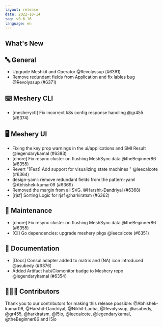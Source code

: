 ```yaml
---
layout: release
date: 2022-10-14
tag: v0.6.16
language: en
---
```


## What's New

## 🔤 General

- Upgrade Meshkit and Operator @Revolyssup (#6361)
- Remove redundant fields from Application and fix lables bug @Revolyssup (#6371)

## ⌨️ Meshery CLI

- [mesheryctl] Fix incorrect k8s config response handling @gr455 (#6374)

## 🖥 Meshery UI

- Fixing the key prop warnings in the ui/applications and SMI Result @legendarykamal (#6383)
- [chore] Fix resync cluster on flushing MeshSync data @theBeginner86 (#6355)
- Revert "[Feat] Add support for visualizing state machines " @leecalcote (#6364)
- design-yaml: remove redundant fields from the pattern-yaml @Abhishek-kumar09 (#6369)
- Removed the margin from all SVG. @Harshit-Dandriyal (#6368)
- [rjsf] Sorting Logic for rjsf @harkiratsm (#6362)

## 🧰 Maintenance

- [chore] Fix resync cluster on flushing MeshSync data @theBeginner86 (#6355)
- [CI] Go dependencies: upgrade meshery pkgs @leecalcote (#6351)

## 📖 Documentation

- [Docs] Consul adapter added to matrix and (NA) icon introduced @asubedy (#6376)
- Added Artifact hub/Clomonitor badge to Meshery repo @legendarykamal (#6354)

## 👨🏽‍💻 Contributors

Thank you to our contributors for making this release possible:
@Abhishek-kumar09, @Harshit-Dandriyal, @Nikhil-Ladha, @Revolyssup, @asubedy, @gr455, @harkiratsm, @l5io, @leecalcote, @legendarykamal, @theBeginner86 and l5io
